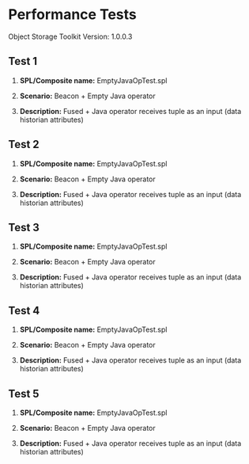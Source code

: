 Performance Tests
=================

Object Storage Toolkit Version: 1.0.0.3

Test 1
------

1.  **SPL/Composite name:** EmptyJavaOpTest.spl

2.  **Scenario:** Beacon + Empty Java operator

3.  **Description:** Fused + Java operator receives tuple as an input (data historian attributes)

Test 2
------

1.  **SPL/Composite name:** EmptyJavaOpTest.spl

2.  **Scenario:** Beacon + Empty Java operator

3.  **Description:** Fused + Java operator receives tuple as an input (data historian attributes)

Test 3
------
1.  **SPL/Composite name:** EmptyJavaOpTest.spl

2.  **Scenario:** Beacon + Empty Java operator

3.  **Description:** Fused + Java operator receives tuple as an input (data historian attributes)

Test 4
------
1.  **SPL/Composite name:** EmptyJavaOpTest.spl

2.  **Scenario:** Beacon + Empty Java operator

3.  **Description:** Fused + Java operator receives tuple as an input (data historian attributes)

Test 5
------

1.  **SPL/Composite name:** EmptyJavaOpTest.spl

2.  **Scenario:** Beacon + Empty Java operator

3.  **Description:** Fused + Java operator receives tuple as an input (data historian attributes)

